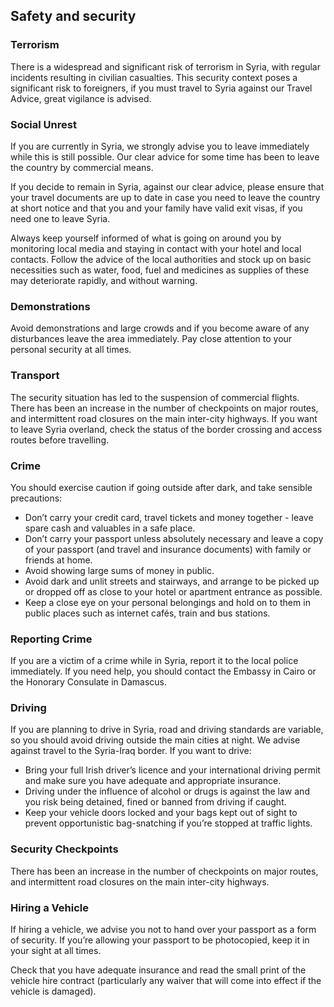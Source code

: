 ## Safety and security

### **Terrorism**

There is a widespread and significant risk of terrorism in Syria, with regular incidents resulting in civilian casualties. This security context poses a significant risk to foreigners, if you must travel to Syria against our Travel Advice, great vigilance is advised.

### **Social Unrest**

If you are currently in Syria, we strongly advise you to leave immediately while this is still possible. Our clear advice for some time has been to leave the country by commercial means.

If you decide to remain in Syria, against our clear advice, please ensure that your travel documents are up to date in case you need to leave the country at short notice and that you and your family have valid exit visas, if you need one to leave Syria.

Always keep yourself informed of what is going on around you by monitoring local media and staying in contact with your hotel and local contacts. Follow the advice of the local authorities and stock up on basic necessities such as water, food, fuel and medicines as supplies of these may deteriorate rapidly, and without warning.

### **Demonstrations**

Avoid demonstrations and large crowds and if you become aware of any disturbances leave the area immediately. Pay close attention to your personal security at all times.

### **Transport**

The security situation has led to the suspension of commercial flights. There has been an increase in the number of checkpoints on major routes, and intermittent road closures on the main inter-city highways. If you want to leave Syria overland, check the status of the border crossing and access routes before travelling.

### **Crime**

You should exercise caution if going outside after dark, and take sensible precautions:

* Don’t carry your credit card, travel tickets and money together - leave spare cash and valuables in a safe place.
* Don’t carry your passport unless absolutely necessary and leave a copy of your passport (and travel and insurance documents) with family or friends at home.
* Avoid showing large sums of money in public.
* Avoid dark and unlit streets and stairways, and arrange to be picked up or dropped off as close to your hotel or apartment entrance as possible.
* Keep a close eye on your personal belongings and hold on to them in public places such as internet cafés, train and bus stations.

### **Reporting Crime**

If you are a victim of a crime while in Syria, report it to the local police immediately. If you need help, you should contact the Embassy in Cairo or the Honorary Consulate in Damascus.

### **Driving**

If you are planning to drive in Syria, road and driving standards are variable, so you should avoid driving outside the main cities at night. We advise against travel to the Syria-Iraq border. If you want to drive:

* Bring your full Irish driver’s licence and your international driving permit and make sure you have adequate and appropriate insurance.
* Driving under the influence of alcohol or drugs is against the law and you risk being detained, fined or banned from driving if caught.
* Keep your vehicle doors locked and your bags kept out of sight to prevent opportunistic bag-snatching if you’re stopped at traffic lights.

### **Security Checkpoints**

There has been an increase in the number of checkpoints on major routes, and intermittent road closures on the main inter-city highways.

### **Hiring a Vehicle**

If hiring a vehicle, we advise you not to hand over your passport as a form of security. If you’re allowing your passport to be photocopied, keep it in your sight at all times.

Check that you have adequate insurance and read the small print of the vehicle hire contract (particularly any waiver that will come into effect if the vehicle is damaged).